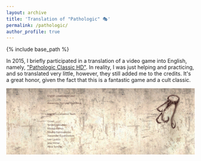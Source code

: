 ```yaml
---
layout: archive
title: 'Translation of "Pathologic" 🎭'
permalink: /pathologic/
author_profile: true
---
```


{% include base_path %}

In 2015, I briefly participated in a translation of a video game into English, namely, 
<a href="https://store.steampowered.com/app/384110/Pathologic_Classic_HD/">"Pathologic Classic HD"</a>. In reality, I 
was just helping and practicing, and so translated very little, however, they still added me to the credits.
It's a great honor, given the fact that this is a fantastic game and a cult classic.

<img src="/images/pathologic.png">

